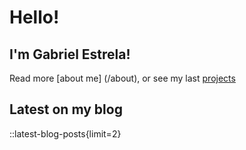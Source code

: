 # Hello!

## I'm Gabriel Estrela! 

Read more [about me] (/about), or see my last [projects](/projects)

## Latest on my blog

::latest-blog-posts{limit=2}
